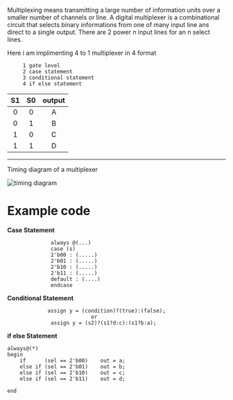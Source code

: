 
Multiplexing means transmitting a large number of information units over a smaller number of channels or line.
A digital multiplexer is a combinational circuit that selects binary informations from one of many input line ans direct to a single output. 
There are 2 power n input lines for an n select lines.

Here i am implimenting 4 to 1 multiplexer in 4 format 

         1 gate level
         2 case statement
         3 conditional statement
         4 if else statement
                                                         
|    S1   |   S0   |   output   |
| :----: | :----: | :----: |
|    0    |    0   |      A     |
|    0    |    1   |      B     |
|    1    |    0   |      C     |
|    1    |    1   |      D     |               
 
 - - - -
 
 Timing diagram of a multiplexer
 
 ![timing diagram](https://user-images.githubusercontent.com/96820094/219843257-bc8e4f5b-6953-4690-9639-45ce2f9dbf37.png)


# Example code

__Case Statement__

                  always @(...)
                  case (s)
                  2'b00 : (.....)
                  2'b01 : (.....)
                  2'b10 : (.....)
                  2'b11 : (.....)
                  default : (....)
                  endcase
                                   
__Conditional Statement__

                 assign y = (condition)?(true):(false);
                               or
                  assign y = (s2)?(s1?d:c):(s1?b:a);
                                    
__if else Statement__

    always@(*)
    begin
        if      (sel == 2'b00)    out = a;
        else if (sel == 2'b01)    out = b;
        else if (sel == 2'b10)    out = c;
        else if (sel == 2'b11)    out = d;
         
    end
